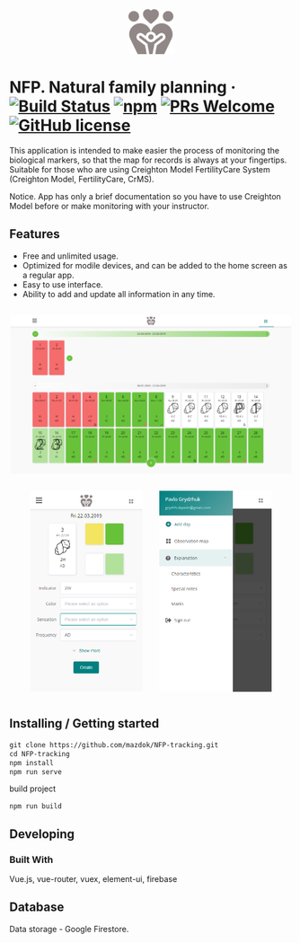 <div style="text-align: center">
  <img src="./public/img/icons/apple-icon-114x114.png" style="max-width: 80px;">
</div>

# NFP. Natural family planning &middot; [![Build Status](https://img.shields.io/travis/npm/npm/latest.svg?style=flat-square)](https://travis-ci.org/npm/npm) [![npm](https://img.shields.io/npm/v/npm.svg?style=flat-square)](https://www.npmjs.com/package/npm) [![PRs Welcome](https://img.shields.io/badge/PRs-welcome-brightgreen.svg?style=flat-square)](http://makeapullrequest.com) [![GitHub license](https://img.shields.io/badge/license-MIT-blue.svg?style=flat-square)](https://github.com/your/your-project/blob/master/LICENSE)

This application is intended to make easier the process of monitoring the biological markers, so that the map for records is always at your fingertips. Suitable for those who are using Creighton Model FertilityCare System (Creighton Model, FertilityCare, CrMS).

Notice. App has only a brief documentation so you have to use Creighton Model before or make monitoring with your instructor.

## Features

* Free and unlimited usage.
* Optimized for modile devices, and can be added to the home screen as a regular app.
* Easy to use interface.
* Ability to add and update all information in any time.

<div style="display: flex; align-items: center; justify-content: center; flex-wrap: wrap">
  <img src="./public/img/cycles.png" style="width: 100%; max-width: 500px; padding: 15px;">
  <img src="./public/img/day-mobile.png" style="width: 100%; max-width: 200px; padding: 15px;">
  <img src="./public/img/sidebar-mobile.png" style="width: 100%; max-width: 200px; padding: 15px;">
</div>

## Installing / Getting started

```shell
git clone https://github.com/mazdok/NFP-tracking.git
cd NFP-tracking
npm install
npm run serve 
```
build project

```shell
npm run build
```

## Developing

### Built With

Vue.js, vue-router, vuex, element-ui, firebase

## Database

Data storage - Google Firestore. 
